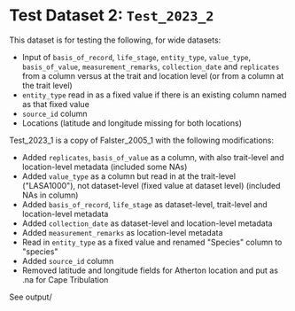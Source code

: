 
# Test Dataset 2: `Test_2023_2`

This dataset is for testing the following, for wide datasets:
- Input of `basis_of_record`, `life_stage`, `entity_type`, `value_type`, `basis_of_value`, `measurement_remarks`, `collection_date` and `replicates` from a column versus at the trait and location level (or from a column at the trait level)
- `entity_type` read in as a fixed value if there is an existing column named as that fixed value
- `source_id` column
- Locations (latitude and longitude missing for both locations)

Test_2023_1 is a copy of Falster_2005_1 with the following modifications:
- Added `replicates`, `basis_of_value` as a column, with also trait-level and location-level metadata (included some NAs)
- Added `value_type` as a column but read in at the trait-level ("LASA1000"), not dataset-level (fixed value at dataset level) (included NAs in column)
- Added `basis_of_record`, `life_stage` as dataset-level, trait-level and location-level metadata
- Added `collection_date` as dataset-level and location-level metadata
- Added `measurement_remarks` as location-level metadata
- Read in `entity_type` as a fixed value and renamed "Species" column to "species"
- Added `source_id` column
- Removed latitude and longitude fields for Atherton location and put as .na for Cape Tribulation

See output/
